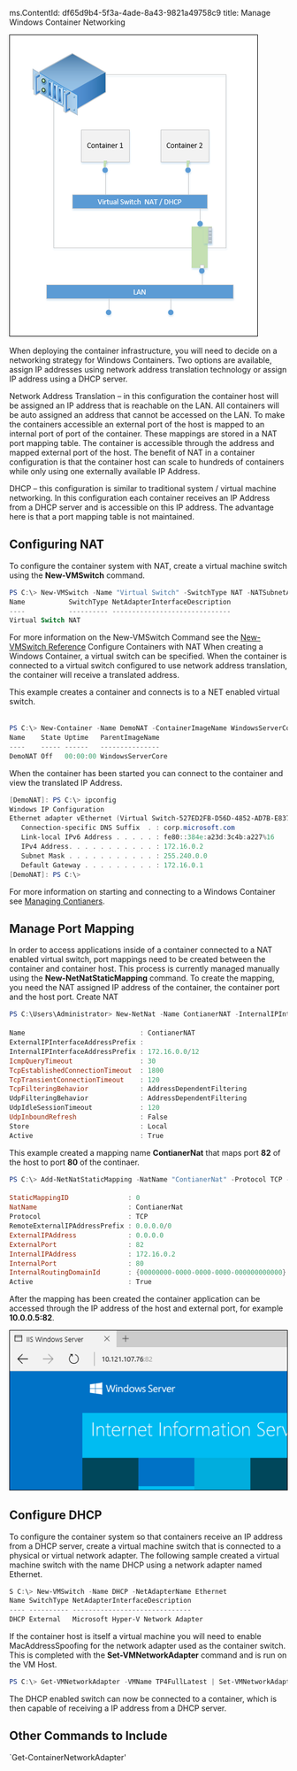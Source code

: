 ms.ContentId: df65d9b4-5f3a-4ade-8a43-9821a49758c9
title: Manage Windows Container Networking

![](./media/physicalhost.png)

When deploying the container infrastructure, you will need to decide on a networking strategy for Windows Containers. Two options are available, assign IP addresses using network address translation technology or assign IP address using a DHCP server.

Network Address Translation – in this configuration the container host will be assigned an IP address that is reachable on the LAN. All containers will be auto assigned an address that cannot be accessed on the LAN. To make the containers accessible an external port of the host is mapped to an internal port of port of the container. These mappings are stored in a NAT port mapping table. The container is accessible through the address and mapped external port of the host. The benefit of NAT in a container configuration is that the container host can scale to hundreds of containers while only using one externally available IP Address.

<insert image>

DHCP – this configuration is similar to traditional system / virtual machine networking. In this configuration each container receives an IP Address from a DHCP server and is accessible on this IP address. The advantage here is that a port mapping table is not maintained.

## Configuring NAT

To configure the container system with NAT, create a virtual machine switch using the **New-VMSwitch** command.

```powershell
PS C:\> New-VMSwitch -Name "Virtual Switch" -SwitchType NAT -NATSubnetAddress "172.16.0.0/12"
Name           SwitchType NetAdapterInterfaceDescription
----           ---------- ------------------------------
Virtual Switch NAT
```
For more information on the New-VMSwitch Command see the [New-VMSwitch Reference](https://technet.microsoft.com/en-us/library/hh848455.aspx)
Configure Containers with NAT
When creating a Windows Container, a virtual switch can be specified. When the container is connected to a virtual switch configured to use network address translation, the container will receive a translated address.

This example creates a container and connects is to a NET enabled virtual switch.

```powershell

PS C:\> New-Container -Name DemoNAT -ContainerImageName WindowsServerCore -SwitchName "Virtual Switch"
Name    State Uptime   ParentImageName
----    ----- ------   ---------------
DemoNAT Off   00:00:00 WindowsServerCore
```
When the container has been started you can connect to the container and view the translated IP Address.
```powershell
[DemoNAT]: PS C:\> ipconfig
Windows IP Configuration
Ethernet adapter vEthernet (Virtual Switch-527ED2FB-D56D-4852-AD7B-E83732A032F5-0):
   Connection-specific DNS Suffix  . : corp.microsoft.com
   Link-local IPv6 Address . . . . . : fe80::384e:a23d:3c4b:a227%16
   IPv4 Address. . . . . . . . . . . : 172.16.0.2
   Subnet Mask . . . . . . . . . . . : 255.240.0.0
   Default Gateway . . . . . . . . . : 172.16.0.1
[DemoNAT]: PS C:\>  
```
For more information on starting and connecting to a Windows Container see [Managing Contianers](./manage_containers.md).

## Manage Port Mapping

In order to access applications inside of a container connected to a NAT enabled virtual switch, port mappings need to be created between the container and container host. This process is currently managed manually using the **New-NetNatStaticMapping** command. To create the mapping, you need the NAT assigned IP address of the container, the container port and the host port.
Create NAT

```powershell
PS C:\Users\Administrator> New-NetNat -Name ContianerNAT -InternalIPInterfaceAddressPrefix "172.16.0.0/12"

Name                             : ContianerNAT
ExternalIPInterfaceAddressPrefix :
InternalIPInterfaceAddressPrefix : 172.16.0.0/12
IcmpQueryTimeout                 : 30
TcpEstablishedConnectionTimeout  : 1800
TcpTransientConnectionTimeout    : 120
TcpFilteringBehavior             : AddressDependentFiltering
UdpFilteringBehavior             : AddressDependentFiltering
UdpIdleSessionTimeout            : 120
UdpInboundRefresh                : False
Store                            : Local
Active                           : True
```

This example created a mapping name **ContianerNat** that maps port **82** of the host to port **80** of the continaer.

```powershell
PS C:\> Add-NetNatStaticMapping -NatName "ContianerNat" -Protocol TCP -ExternalIPAddress 0.0.0.0 -InternalIPAddress 172.16.0.2 -InternalPort 80 -ExternalPort 82

StaticMappingID               : 0
NatName                       : ContianerNat
Protocol                      : TCP
RemoteExternalIPAddressPrefix : 0.0.0.0/0
ExternalIPAddress             : 0.0.0.0
ExternalPort                  : 82
InternalIPAddress             : 172.16.0.2
InternalPort                  : 80
InternalRoutingDomainId       : {00000000-0000-0000-0000-000000000000}
Active                        : True
```

After the mapping has been created the container application can be accessed through the IP address of the host and external port, for example **10.0.0.5:82**.

![](./media/portmapping.png)

## Configure DHCP
To configure the container system so that containers receive an IP address from a DHCP server, create a virtual machine switch that is connected to a physical or virtual network adapter.
The following sample created a virtual machine switch with the name DHCP using a network adapter named Ethernet.

```powershell
S C:\> New-VMSwitch -Name DHCP -NetAdapterName Ethernet
Name SwitchType NetAdapterInterfaceDescription
---- ---------- ------------------------------
DHCP External   Microsoft Hyper-V Network Adapter
```

If the container host is itself a virtual machine you will need to enable MacAddressSpoofing for the network adapter used as the container switch. This is completed with the **Set-VMNetworkAdapter** command and is run on the VM Host.

```powershell
PS C:\> Get-VMNetworkAdapter -VMName TP4FullLatest | Set-VMNetworkAdapter -MacAddressSpoofing On
```
The DHCP enabled switch can now be connected to a container, which is then capable of receiving a IP address from a DHCP server.


## Other Commands to Include

`Get-ContainerNetworkAdapter'